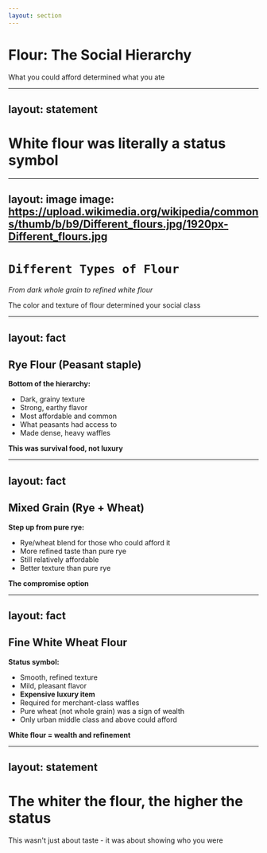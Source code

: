 ```yaml
---
layout: section
---
```

# Flour: The Social Hierarchy
What you could afford determined what you ate

---
layout: statement
---
# White flour was literally a status symbol

---
layout: image
image: https://upload.wikimedia.org/wikipedia/commons/thumb/b/b9/Different_flours.jpg/1920px-Different_flours.jpg
---

# `Different Types of Flour`
*From dark whole grain to refined white flour*

The color and texture of flour determined your social class

---
layout: fact
---
## Rye Flour (Peasant staple)

**Bottom of the hierarchy:**
- Dark, grainy texture
- Strong, earthy flavor
- Most affordable and common
- What peasants had access to
- Made dense, heavy waffles

**This was survival food, not luxury**

---
layout: fact
---
## Mixed Grain (Rye + Wheat)

**Step up from pure rye:**
- Rye/wheat blend for those who could afford it
- More refined taste than pure rye
- Still relatively affordable
- Better texture than pure rye

**The compromise option**

---
layout: fact
---
## Fine White Wheat Flour

**Status symbol:**
- Smooth, refined texture
- Mild, pleasant flavor
- **Expensive luxury item**
- Required for merchant-class waffles
- Pure wheat (not whole grain) was a sign of wealth
- Only urban middle class and above could afford

**White flour = wealth and refinement**

---
layout: statement
---
# The whiter the flour, the higher the status

This wasn't just about taste - it was about showing who you were
